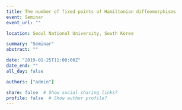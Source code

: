 ```yaml
---
title: The number of fixed points of Hamiltonian diffeomorphisms
event: Seminar
event_url: ""

location: Seoul National University, South Korea

summary: "Seminar"
abstract: ""

date: "2019-01-25T11:00:00Z"
date_end: ""
all_day: false

authors: ["admin"]

share: false  # Show social sharing links?
profile: false  # Show author profile?
---
```

